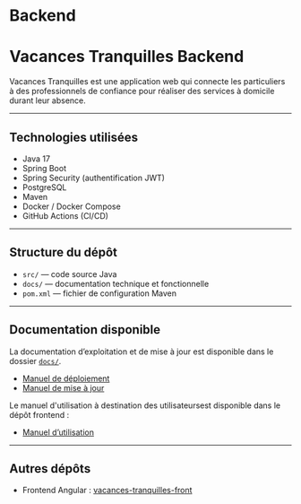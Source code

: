 # Backend
# Vacances Tranquilles Backend

Vacances Tranquilles est une application web qui connecte les particuliers à des professionnels de confiance pour réaliser des services à domicile durant leur absence.

---

## Technologies utilisées

- Java 17
- Spring Boot
- Spring Security (authentification JWT)
- PostgreSQL
- Maven
- Docker / Docker Compose
- GitHub Actions (CI/CD)

---

## Structure du dépôt

- `src/` — code source Java
- `docs/` — documentation technique et fonctionnelle
- `pom.xml` — fichier de configuration Maven

---

## Documentation disponible

La documentation d’exploitation et de mise à jour est disponible dans le dossier [`docs/`](./docs/).

- [Manuel de déploiement](./docs/manuel-deploiement.md)
- [Manuel de mise à jour](./docs/manuel-mise-a-jour.md)

Le manuel d'utilisation à destination des utilisateursest disponible dans le dépôt frontend :
- [Manuel d’utilisation](https://github.com/anna97490/vacances-tranquilles-front/blob/main/docs/manuel-utilisation.md)

---

## Autres dépôts

- Frontend Angular : [vacances-tranquilles-front](https://github.com/anna97490/vacances-tranquilles-front)
